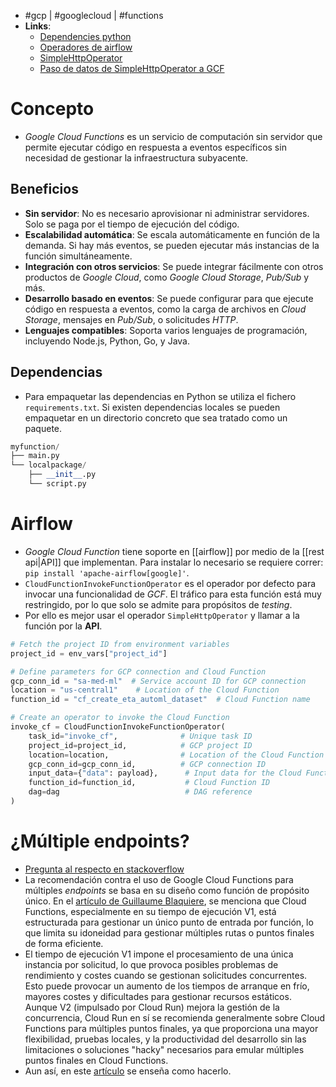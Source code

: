 - #gcp | #googlecloud | #functions 
- **Links**:
	- [Dependencies python](https://cloud.google.com/functions/docs/writing/specifying-dependencies-python?hl=es-419)
	- [Operadores de airflow](https://airflow.apache.org/docs/apache-airflow-providers-google/stable/_api/airflow/providers/google/cloud/operators/functions/index.html#airflow.providers.google.cloud.operators.functions.CloudFunctionDeployFunctionOperator)
	- [SimpleHttpOperator](https://airflow.apache.org/docs/apache-airflow-providers-http/stable/_api/airflow/providers/http/operators/http/index.html#airflow.providers.http.operators.http.SimpleHttpOperator)
	- [Paso de datos de SimpleHttpOperator a GCF](https://stackoverflow.com/questions/74063284/pass-data-with-simplehttpoperator-to-trigger-cloud-function-2nd-gen)

# Concepto
- *Google Cloud Functions* es un servicio de computación sin servidor que permite ejecutar código en respuesta a eventos específicos sin necesidad de gestionar la infraestructura subyacente.
## Beneficios
- **Sin servidor**: No es necesario aprovisionar ni administrar servidores. Solo se paga por el tiempo de ejecución del código.
- **Escalabilidad automática**: Se escala automáticamente en función de la demanda. Si hay más eventos, se pueden ejecutar más instancias de la función simultáneamente.
- **Integración con otros servicios**: Se puede integrar fácilmente con otros productos de *Google Cloud*, como *Google Cloud Storage*, *Pub/Sub* y más.
- **Desarrollo basado en eventos**: Se puede configurar para que ejecute código en respuesta a eventos, como la carga de archivos en *Cloud Storage*, mensajes en *Pub/Sub*, o solicitudes *HTTP*.
- **Lenguajes compatibles**: Soporta varios lenguajes de programación, incluyendo Node.js, Python, Go, y Java.
## Dependencias
- Para empaquetar las dependencias en Python se utiliza el fichero `requirements.txt`. Si existen dependencias locales se pueden empaquetar en un directorio concreto que sea tratado como un paquete.
```python
myfunction/
├── main.py
└── localpackage/
    ├── __init__.py
    └── script.py
```

# Airflow 
- *Google Cloud Function* tiene soporte en [[airflow]] por medio de la [[rest api|API]] que implementan. Para instalar lo necesario se requiere correr: `pip install 'apache-airflow[google]'`.
- `CloudFunctionInvokeFunctionOperator` es el operador por defecto para invocar una funcionalidad de *GCF*. El tráfico para esta función está muy restringido, por lo que solo se admite para propósitos de *testing*.
- Por ello es mejor usar el operador `SimpleHttpOperator` y llamar a la función por la **API**.
```python
# Fetch the project ID from environment variables
project_id = env_vars["project_id"]

# Define parameters for GCP connection and Cloud Function
gcp_conn_id = "sa-med-ml"  # Service account ID for GCP connection
location = "us-central1"    # Location of the Cloud Function
function_id = "cf_create_eta_automl_dataset"  # Cloud Function name

# Create an operator to invoke the Cloud Function
invoke_cf = CloudFunctionInvokeFunctionOperator(
    task_id="invoke_cf",              # Unique task ID
    project_id=project_id,            # GCP project ID
    location=location,                # Location of the Cloud Function
    gcp_conn_id=gcp_conn_id,          # GCP connection ID
    input_data={"data": payload},      # Input data for the Cloud Function
    function_id=function_id,           # Cloud Function ID
    dag=dag                            # DAG reference
)
```

# ¿Múltiple endpoints?
- [Pregunta al respecto en stackoverflow](https://stackoverflow.com/questions/75877643/how-to-implement-more-than-one-endpoint-in-a-google-cloud-function)
-  La recomendación contra el uso de Google Cloud Functions para múltiples *endpoints* se basa en su diseño como función de propósito único. En el [artículo de Guillaume Blaquiere](https://medium.com/google-cloud/hack-use-cloud-functions-as-a-webserver-with-golang-42edc7935247), se menciona que Cloud Functions, especialmente en su tiempo de ejecución V1, está estructurada para gestionar un único punto de entrada por función, lo que limita su idoneidad para gestionar múltiples rutas o puntos finales de forma eficiente. 
- El tiempo de ejecución V1 impone el procesamiento de una única instancia por solicitud, lo que provoca posibles problemas de rendimiento y costes cuando se gestionan solicitudes concurrentes. Esto puede provocar un aumento de los tiempos de arranque en frío, mayores costes y dificultades para gestionar recursos estáticos. Aunque V2 (impulsado por Cloud Run) mejora la gestión de la concurrencia, Cloud Run en sí se recomienda generalmente sobre Cloud Functions para múltiples puntos finales, ya que proporciona una mayor flexibilidad, pruebas locales, y la productividad del desarrollo sin las limitaciones o soluciones "hacky" necesarios para emular múltiples puntos finales en Cloud Functions.
- Aun así, en este [artículo](https://medium.com/google-cloud/use-multiple-paths-in-cloud-functions-python-and-flask-fc6780e560d3) se enseña como hacerlo.